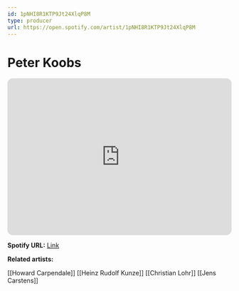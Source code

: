```yaml
---
id: 1pNHI8R1KTP9Jt24XlqP8M
type: producer
url: https://open.spotify.com/artist/1pNHI8R1KTP9Jt24XlqP8M
---
```

# Peter Koobs

<iframe style="border-radius:12px" src="https://open.spotify.com/embed/artist/1pNHI8R1KTP9Jt24XlqP8M" width="100%" height="352" frameBorder="0" allowfullscreen="" allow="autoplay; clipboard-write; encrypted-media; fullscreen; picture-in-picture" loading="lazy"></iframe>

**Spotify URL:** [Link](https://open.spotify.com/artist/1pNHI8R1KTP9Jt24XlqP8M)

**Related artists:**

[[Howard Carpendale]]
[[Heinz Rudolf Kunze]]
[[Christian Lohr]]
[[Jens Carstens]]
